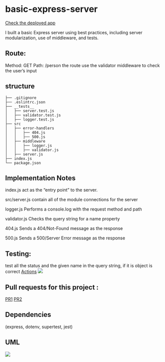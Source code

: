 # basic-express-server

[Check the deployed app](https://basic-express-server-wafa.herokuapp.com/)


I built a basic Express server using best practices, including server modularization, use of middleware, and tests.

## Route: 
Method: GET
Path: /person
the route use the validator middleware to check the user’s input


## structure

```
├── .gitignore
├── .eslintrc.json
├── __tests__
│   ├── server.test.js
│   ├── validator.test.js
│   ├── logger.test.js
├── src
│   ├── error-handlers
│   │   ├── 404.js
│   │   ├── 500.js
│   ├── middleware
│   │   ├── logger.js
│   │   ├── validator.js
│   ├── server.js
├── index.js
└── package.json
```

## Implementation Notes

index.js act as the “entry point” to the server.

src/server.js contain all of the module connections for the server

logger.js Performs a console.log with the request method and path

validator.js Checks the query string for a name property

404.js Sends a 404/Not-Found message as the response

500.js Sends a 500/Server Error message as the response

## Testing:
test all the status and the given name in the query string, if it is object is correct
[Actions](https://github.com/wafaankoush99/basic-express-server/actions/runs/850851788)
![](https://scontent.famm9-1.fna.fbcdn.net/v/t1.15752-9/187017984_580570856240980_5565876536066305443_n.png?_nc_cat=101&ccb=1-3&_nc_sid=ae9488&_nc_eui2=AeHE6gEHxpicM3iOvfVIP9dP75A0jhpyGdvvkDSOGnIZ235obIZdQarPRBEo1mtRn7Buq9BBRYgNxrTb1nZo0afO&_nc_ohc=62ByMBEheIQAX8Dfgii&_nc_ht=scontent.famm9-1.fna&oh=69d699e80f0c8cc00c56b2988d9526ee&oe=60C8C0DD)

## Pull requests for this project :

[PR1](https://github.com/wafaankoush99/basic-express-server/pull/1)
[PR2](https://github.com/wafaankoush99/basic-express-server/pull/2)


## Dependencies 
(express, dotenv, supertest, jest)

## UML
![](https://scontent.famm9-1.fna.fbcdn.net/v/t1.15752-9/187990648_167646628531972_5902214225395498801_n.jpg?_nc_cat=108&ccb=1-3&_nc_sid=ae9488&_nc_eui2=AeHcZOr1_laWUOWTSltlPyrBQMG45t51G_dAwbjm3nUb9-UhVUDH7O1C3na5GyJF2Oo9j2y3HgYWqDfMaEdCCaXp&_nc_ohc=Ndt3dH9i-xIAX8V6dWQ&_nc_ht=scontent.famm9-1.fna&oh=52dfb7b69df4b35b07ba23a78d9f93fd&oe=60C6C9E2)


